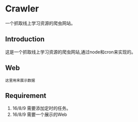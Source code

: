 # Crawler
一个抓取线上学习资源的爬虫网站。
## Introduction
 这是一个抓取线上学习资源的爬虫网站,通过node和cron来实现的。

## Web
    这里用来展示数据


## Requirement

 1. 16/8/9 需要添加定时的任务。
 2. 16/8/9 需要一个展示的Web